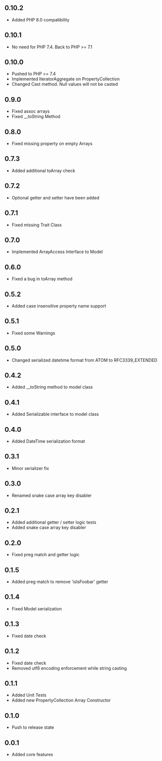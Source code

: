 0.10.2
------
- Added PHP 8.0 compatibility

0.10.1
------
- No need for PHP 7.4. Back to PHP >= 7.1

0.10.0
------
- Pushed to PHP >= 7.4
- Implemented IteratorAggregate on PropertyCollection
- Changed Cast method. Null values will not be casted

0.9.0
-----
- Fixed assoc arrays
- Fixed __toString Method

0.8.0
-----
- Fixed missing property on empty Arrays

0.7.3
-----
- Added additional toArray check

0.7.2
-----
- Optional getter and setter have been added

0.7.1
-----
- Fixed missing Trait Class

0.7.0
-----
- Implemented ArrayAccess Interface to Model

0.6.0
-----
- Fixed a bug in toArray method

0.5.2
-----
- Added case insensitive property name support

0.5.1
-----
- Fixed some Warnings

0.5.0
-----
- Changed serialized datetime format from ATOM to RFC3339_EXTENDED

0.4.2
-----
- Added __toString method to model class

0.4.1
-----
- Added Serializable interface to model class

0.4.0
-----
- Added DateTime serialization format

0.3.1
-----
- Minor serializer fix

0.3.0
-----
- Renamed snake case array key disabler

0.2.1
-----
- Added additional getter / setter logic tests
- Added snake case array key disabler

0.2.0
-----
- Fixed preg match and getter logic

0.1.5
-----
- Added preg match to remove 'isIsFoobar' getter

0.1.4
-----
- Fixed Model serialization

0.1.3
-----
- Fixed date check

0.1.2
-----
- Fixed date check
- Removed utf8 encoding enforcement while string casting

0.1.1
-----
- Added Unit Tests 
- Added new PropertyCollection Array Constructor

0.1.0
-----
- Push to release state

0.0.1
-----
- Added core features
